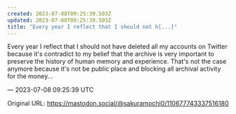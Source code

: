 ```yaml
---
created: 2023-07-08T09:25:39.503Z
updated: 2023-07-08T09:25:39.503Z
title: "Every year I reflect that I should not h[...]"
---
```


<p>Every year I reflect that I should not have deleted all my accounts on Twitter because it&#39;s contradict to my belief that the archive is very important to preserve the history of human memory and experience. That&#39;s not the case anymore because it&#39;s not be public place and blocking all archival activity for the money...</p>

&mdash; 2023-07-08 09:25:39 UTC

Original URL: https://mastodon.social/@sakuramochi0/110677743337516180
